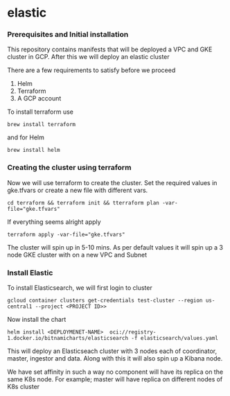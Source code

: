 # elastic

### Prerequisites and Initial installation

This repository contains manifests that will be deployed a VPC and GKE cluster in GCP. After this we will deploy an elastic cluster

There are a few requirements to satisfy before we proceed
1. Helm
2. Terraform
3. A GCP account


To install terraform use

`brew install terraform`

and for Helm

`brew install helm`

### Creating the cluster using terraform

Now we will use terraform to create the cluster. Set the required values in gke.tfvars or create a new file with different vars.

`cd terraform && terraform init && tterraform plan -var-file="gke.tfvars"`

If everything seems alright apply

`terraform apply -var-file="gke.tfvars"`

The cluster will spin up in 5-10 mins. As per default values it will spin up a 3 node GKE cluster with on a new VPC and Subnet

### Install Elastic

To install Elasticsearch, we will first login to cluster

`gcloud container clusters get-credentials test-cluster --region us-central1 --project <PROJECT ID>>`

Now install the chart

`helm install <DEPLOYMENET-NAME>  oci://registry-1.docker.io/bitnamicharts/elasticsearch -f elasticsearch/values.yaml`

This will deploy an Elasticseach cluster with 3 nodes each of coordinator, master, ingestor and data. Along with this it will also spin up a Kibana node.

We have set affinity in such a way no component will have its replica on the same K8s node. For example; master will have replica on different nodes of K8s cluster